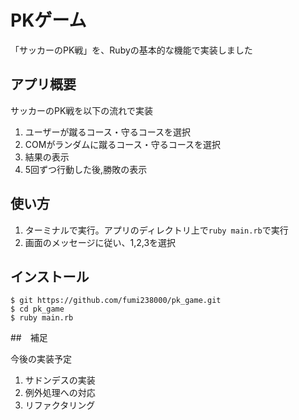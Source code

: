 # PKゲーム
 「サッカーのPK戦」を、Rubyの基本的な機能で実装しました

 
## アプリ概要
 
サッカーのPK戦を以下の流れで実装 

1. ユーザーが蹴るコース・守るコースを選択 
2. COMがランダムに蹴るコース・守るコースを選択  
3. 結果の表示     
4. 5回ずつ行動した後,勝敗の表示
 
## 使い方
 
1. ターミナルで実行。アプリのディレクトリ上で`ruby main.rb`で実行  
2. 画面のメッセージに従い、1,2,3を選択
 
## インストール
 
```
$ git https://github.com/fumi238000/pk_game.git
$ cd pk_game
$ ruby main.rb
```
 
##　補足

 今後の実装予定
 
1. サドンデスの実装
2. 例外処理への対応
3. リファクタリング
